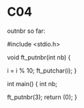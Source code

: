# C04

outnbr so far:

#include <stdio.h>

void  ft_putnbr(int nb)
{
  
  i = i % 10;
  ft_putchar(i);
}

int main() 
{
  int nb;
  
  ft_putnbr(3);
  return (0);
}

